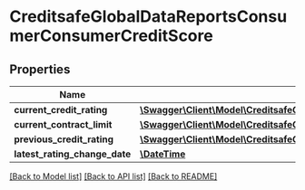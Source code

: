 # CreditsafeGlobalDataReportsConsumerConsumerCreditScore

## Properties
Name | Type | Description | Notes
------------ | ------------- | ------------- | -------------
**current_credit_rating** | [**\Swagger\Client\Model\CreditsafeGlobalDataReportsConsumerConsumerCreditRating**](CreditsafeGlobalDataReportsConsumerConsumerCreditRating.md) |  | [optional] 
**current_contract_limit** | [**\Swagger\Client\Model\CreditsafeGlobalDataReportsFinancialValue1SystemDecimal**](CreditsafeGlobalDataReportsFinancialValue1SystemDecimal.md) |  | [optional] 
**previous_credit_rating** | [**\Swagger\Client\Model\CreditsafeGlobalDataReportsCreditRating**](CreditsafeGlobalDataReportsCreditRating.md) |  | [optional] 
**latest_rating_change_date** | [**\DateTime**](\DateTime.md) |  | [optional] 

[[Back to Model list]](../../README.md#documentation-for-models) [[Back to API list]](../../README.md#documentation-for-api-endpoints) [[Back to README]](../../README.md)

